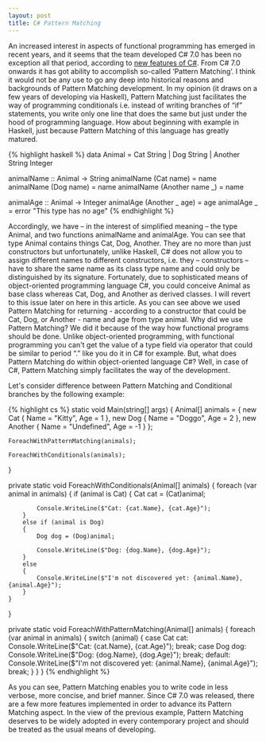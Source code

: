 ```yaml
---
layout: post
title: C# Pattern Matching
---
```


An increased interest in aspects of functional programming has emerged in recent years, and it seems that the team developed C# 7.0 has been no exception all that period, according to [new features of C#](https://blogs.msdn.microsoft.com/dotnet/2017/03/09/new-features-in-c-7-0/). From C# 7.0 onwards it has got ability to accomplish so-called ‘Pattern Matching’. I think it would not be any use to go any deep into historical reasons and backgrounds of Pattern Matching development. In my opinion (it draws on a few years of developing via Haskell), Pattern Matching just facilitates the way of programming conditionals i.e. instead of writing branches of “if” statements, you write only one line that does the same but just under the hood of programming language. How about beginning with example in Haskell, just because Pattern Matching of this language has greatly matured.

{% highlight haskell %}
data Animal = Cat String | Dog String | Another String Integer

animalName :: Animal -> String
animalName (Cat name) = name
animalName (Dog name) = name
animalName (Another name _) = name

animalAge :: Animal -> Integer
animalAge (Another _ age) = age
animalAge _ = error "This type has no age"
{% endhighlight %}

Accordingly, we have – in the interest of simplified meaning – the type Animal, and two functions animalName and animalAge. You can see that type Animal contains things Cat, Dog, Another. They are no more than just constructors but unfortunately, unlike Haskell, C# does not allow you to assign different names to different constructors, i.e. they – constructors – have to share the same name as its class type name and could only be distinguished by its signature. Fortunately, due to sophisticated means of object-oriented programming language C#, you could conceive Animal as base class whereas Cat, Dog, and Another as derived classes. I will revert to this issue later on here in this article.
As you can see above we used Pattern Matching for returning - according to a constructor that could be Cat, Dog, or Another - name and age from type animal. Why did we use Pattern Matching? We did it because of the way how functional programs should be done. Unlike object-oriented programming, with functional programming you can't get the value of a type field via operator that could be similar to period “.” like you do it in C# for example. But, what does Pattern Matching do within object-oriented language C#? Well, in case of C#, Pattern Matching simply facilitates the way of the development.

Let's consider difference between Pattern Matching and Conditional branches by the following example:

{% highlight cs %}
static void Main(string[] args)
{
    Animal[] animals =
    {
                new Cat { Name = "Kitty", Age = 1 },
                new Dog { Name = "Doggo", Age = 2 },
                new Another { Name = "Undefined", Age = -1 }
            };

    ForeachWithPatternMatching(animals);

    ForeachWithConditionals(animals);
}

private static void ForeachWithConditionals(Animal[] animals)
{
    foreach (var animal in animals)
    {
        if (animal is Cat)
        {
            Cat cat = (Cat)animal;

            Console.WriteLine($"Cat: {cat.Name}, {cat.Age}");
        }
        else if (animal is Dog)
        {
            Dog dog = (Dog)animal;

            Console.WriteLine($"Dog: {dog.Name}, {dog.Age}");
        }
        else
        {
            Console.WriteLine($"I'm not discovered yet: {animal.Name}, {animal.Age}");
        }
    }
}

private static void ForeachWithPatternMatching(Animal[] animals)
{
    foreach (var animal in animals)
    {
        switch (animal)
        {
            case Cat cat:
                Console.WriteLine($"Cat: {cat.Name}, {cat.Age}");
                break;
            case Dog dog:
                Console.WriteLine($"Dog: {dog.Name}, {dog.Age}");
                break;
            default:
                Console.WriteLine($"I'm not discovered yet: {animal.Name}, {animal.Age}");
                break;
        }
    }
}
{% endhighlight %}

As you can see, Pattern Matching enables you to write code in less verbose, more concise, and brief manner. Since C# 7.0 was released, there are a few more features implemented in order to advance its Pattern Matching aspect. In the view of the previous example, Pattern Matching deserves to be widely adopted in every contemporary project and should be treated as the usual means of developing.
